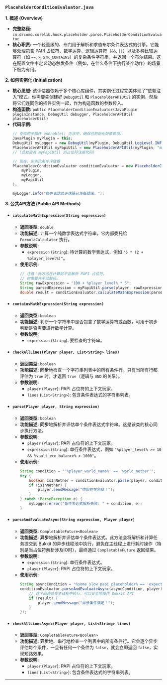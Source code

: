 ### `PlaceholderConditionEvaluator.java`

**1. 概述 (Overview)**

  * **完整路径:** `cn.drcomo.corelib.hook.placeholder.parse.PlaceholderConditionEvaluator`
  * **核心职责:** 一个轻量级的、专门用于解析和求值布尔条件表达式的引擎。它能够处理包含 PAPI 占位符、数学运算、逻辑运算符（`&&`, `||`）以及多种比较运算符（如 `==`, `>`, `STR_CONTAINS`）的复杂条件字符串，并返回一个布尔结果。这在配置文件中定义动态触发条件（例如，在什么条件下执行某个动作）的场景下极为有用。

**2. 如何实例化 (Initialization)**

  * **核心思想:** 该评估器依赖于多个核心库组件，其实例化过程完美体现了“依赖注入”模式。你需要先创建好 `DebugUtil` 和 `PlaceholderAPIUtil` 的实例，然后将它们连同你的插件实例一起，作为构造函数的参数传入。
  * **构造函数:** `public PlaceholderConditionEvaluator(JavaPlugin pluginInstance, DebugUtil debugger, PlaceholderAPIUtil placeholderUtil)`
  * **代码示例:**
    ```java
    // 在你的子插件 onEnable() 方法中，确保已初始化好依赖项:
    JavaPlugin myPlugin = this;
    DebugUtil myLogger = new DebugUtil(myPlugin, DebugUtil.LogLevel.INFO);
    PlaceholderAPIUtil myPapiUtil = new PlaceholderAPIUtil(myPlugin, "myplugin");
    // (此处应有 myPapiUtil 的占位符注册代码)

    // 现在，实例化条件评估器
    PlaceholderConditionEvaluator conditionEvaluator = new PlaceholderConditionEvaluator(
        myPlugin,
        myLogger,
        myPapiUtil
    );

    myLogger.info("条件表达式评估器已准备就绪。");
    ```
 
**3. 公共API方法 (Public API Methods)**

  * #### `calculateMathExpression(String expression)`

      * **返回类型:** `double`
      * **功能描述:** 计算一个纯数学表达式字符串。它内部委托给 `FormulaCalculator` 执行。
      * **参数说明:**
          * `expression` (`String`): 待计算的数学表达式，例如 `"5 * (2 + %player_level%)"`。
      * **使用示例:**
        ```java
        // 注意：此方法在计算前不会解析 PAPI 占位符。
        // 你需要先手动解析。
        String rawExpression = "100 + %player_level% * 5";
        String parsedExpression = myPapiUtil.parse(player, rawExpression); // 假设玩家10级，结果为 "100 + 10 * 5"
        double result = conditionEvaluator.calculateMathExpression(parsedExpression); // result = 150.0
        ```

  * #### `containsMathExpression(String expression)`

      * **返回类型:** `boolean`
      * **功能描述:** 判断一个字符串中是否包含了数学运算符或函数，可用于初步判断是否需要进行数学计算。
      * **参数说明:**
          * `expression` (`String`): 要检查的字符串。

  * #### `checkAllLines(Player player, List<String> lines)`

      * **返回类型:** `boolean`
      * **功能描述:** **同步**地检查一个字符串列表中的所有条件行。只有当所有行都评估为 `true` 时，才返回 `true`（逻辑与 `AND` 的关系）。
      * **参数说明:**
          * `player` (`Player`): PAPI 占位符的上下文玩家。
          * `lines` (`List<String>`): 包含条件表达式的字符串列表。

  * #### `parse(Player player, String expression)`

      * **返回类型:** `boolean`
      * **功能描述:** **同步**地解析并评估单个条件表达式字符串。这是该类的核心同步执行方法。
      * **参数说明:**
          * `player` (`Player`): PAPI 占位符的上下文玩家。
          * `expression` (`String`): 单行条件表达式，例如 `"%player_level% >= 10 && %vault_eco_balance% > 1000"`。
      * **使用示例:**
        ```java
        String condition = "'%player_world_name%' == 'world_nether'";
        try {
            boolean isInNether = conditionEvaluator.parse(player, condition);
            if (isInNether) {
                player.sendMessage("你现在在地狱！");
            }
        } catch (ParseException e) {
            myLogger.error("条件表达式解析失败: " + condition, e);
        }
        ```

  * #### `parseAndEvaluateAsync(String expression, Player player)`

      * **返回类型:** `CompletableFuture<Boolean>`
      * **功能描述:** **异步**地解析并评估单个条件表达式。此方法会将解析和计算任务提交到 Bukkit 的异步线程池中执行，避免在主线程上进行耗时操作（特别是当占位符解析涉及IO时），最终通过 `CompletableFuture` 返回结果。
      * **参数说明:**
          * `expression` (`String`): 单行条件表达式。
          * `player` (`Player`): PAPI 占位符的上下文玩家。
      * **使用示例:**
        ```java
        String asyncCondition = "%some_slow_papi_placeholder% == 'expected_value'";
        conditionEvaluator.parseAndEvaluateAsync(asyncCondition, player).thenAccept(result -> {
            // 这个回调会在主线程中执行，可以安全地操作 Bukkit API
            if (result) {
                player.sendMessage("异步条件满足！");
            }
        });
        ```

  * #### `checkAllLinesAsync(Player player, List<String> lines)`

      * **返回类型:** `CompletableFuture<Boolean>`
      * **功能描述:** **异步**地、串行地检查一个列表中的所有条件行。它会逐个异步评估每个条件，一旦有任何一个条件为 `false`，就会立即返回 `false`，实现短路效果。
      * **参数说明:**
          * `player` (`Player`): PAPI 占位符的上下文玩家。
          * `lines` (`List<String>`): 包含条件表达式的字符串列表。

-----

